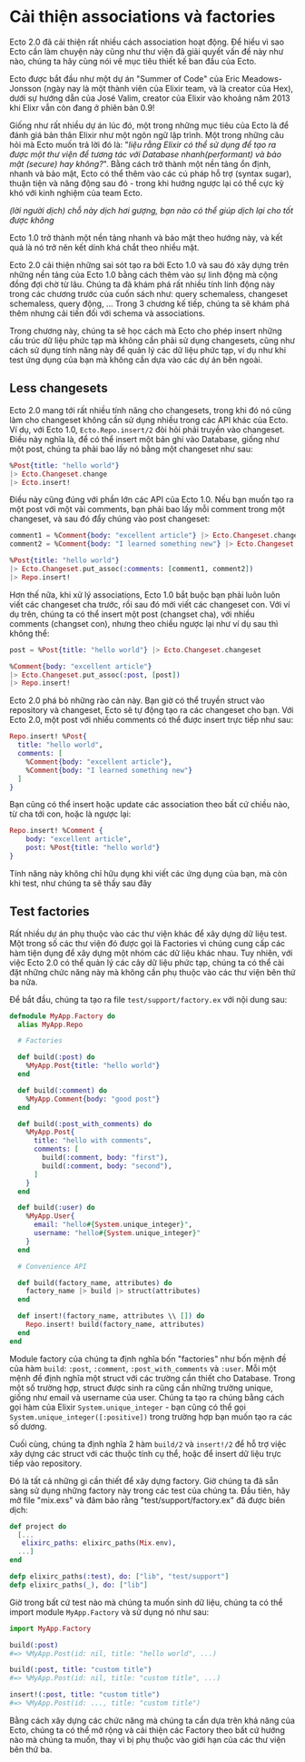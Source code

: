 # Cải thiện associations và factories

Ecto 2.0 đã cải thiện rất nhiều cách association hoạt động. Để hiểu vì sao Ecto cần làm chuyện này cũng như thư viện đã giải quyết vấn đề này như nào, chúng ta hãy cùng nói về mục tiêu thiết kế ban đầu của Ecto.

Ecto được bắt đầu như một dự án "Summer of Code" của Eric Meadows-Jonsson \(ngày nay là một thành viên của Elixir team, và là creator của Hex\), dưới sự hướng dẫn của José Valim, creator của Elixir vào khoảng năm 2013 khi Elixr vẫn còn đang ở phiên bản 0.9!

Giống như rất nhiều dự án lúc đó, một trong những mục tiêu của Ecto là để đánh giá bản thân Elixir như một ngôn ngữ lập trình. Một trong những câu hỏi mà Ecto muốn trả lời đó là: "_liệu rằng Elixir có thể sử dụng để tạo ra được một thư viện để tương tác với Database nhanh\(performant\) và bảo mật \(secure\) hay không?_". Bằng cách trở thành một nền tảng ổn định, nhanh và bảo mật, Ecto có thể thêm vào các cú pháp hỗ trợ \(syntax sugar\), thuận tiện và năng động sau đó - trong khi hướng ngược lại có thể cực kỳ khó với kinh nghiệm của team Ecto.

_\(lời người dịch\) chỗ này dịch hơi gượng, bạn nào có thể giúp dịch lại cho tốt được không_

Ecto 1.0 trở thành một nền tảng nhanh và bảo mật theo hướng này, và kết quả là nó trở nên kết dính khá chắt theo nhiều mặt.

Ecto 2.0 cải thiện những sai sót tạo ra bởi Ecto 1.0 và sau đó xây dựng trên những nền tảng của Ecto 1.0 bằng cách thêm vào sự linh động mà cộng đồng đợi chờ từ lâu. Chúng ta đã khám phá rất nhiều tính linh động này trong các chương trước của cuốn sách như: query schemaless, changeset schemaless, query động, ... Trong 3 chương kế tiếp, chúng ta sẽ khám phá thêm nhưng cải tiến đối với schema và associations.

Trong chương này, chúng ta sẽ học cách mà Ecto cho phép insert những cấu trúc dữ liệu phức tạp mà không cần phải sử dụng changesets, cũng như cách sử dụng tính năng này để quản lý các dữ liệu phức tạp, ví dụ như khi test ứng dụng của bạn mà không cần dựa vào các dự án bên ngoài.

## Less changesets

Ecto 2.0 mang tới rất nhiều tính năng cho changesets, trong khi đó nó  cũng làm cho changeset không cần sử dụng nhiều trong các API khác của Ecto. Ví dụ, với Ecto 1.0, `Ecto.Repo.insert/2` đòi hỏi phải truyền vào changeset. Điều này nghĩa là, để có thể insert một bản ghi vào Database, giống như một post, chúng ta phải bao lấy nó bằng một changeset như sau:

```elixir
%Post{title: "hello world"}
|> Ecto.Changeset.change
|> Ecto.insert!
```

Điều này cũng đúng với phần lớn các API của Ecto 1.0. Nếu bạn muốn tạo ra một post với một vài comments, bạn phải bao lấy mỗi comment trong một changeset, và sau đó đẩy chúng vào post changeset:

```elixir
comment1 = %Comment{body: "excellent article"} |> Ecto.Changeset.change
comment2 = %Comment{body: "I learned something new"} |> Ecto.Changeset.change

%Post{title: "hello world"}
|> Ecto.Changeset.put_assoc(:comments: [comment1, comment2])
|> Repo.insert!
```

Hơn thế nữa, khi xử lý associations, Ecto 1.0 bắt buộc bạn phải luôn luôn viết các changeset cha trước, rồi sau đó mới viết các changeset con. Với ví dụ trên, chúng ta có thể insert một post \(changset cha\), với nhiều comments \(changset con\), nhưng theo chiều ngược lại như ví dụ sau thì không thể:

```elixir
post = %Post{title: "hello world"} |> Ecto.Changeset.changeset

%Comment{body: "excellent article"}
|> Ecto.Changeset.put_assoc(:post, [post])
|> Repo.insert!
```

Ecto 2.0 phá bỏ những rào cản này. Bạn giờ có thể truyền struct vào repository và changeset, Ecto sẽ tự động tạo ra các changeset cho bạn. Với Ecto 2.0, một post với nhiều comments có thể được insert trực tiếp như sau:

```elixir
Repo.insert! %Post{
  title: "hello world",
  comments: [
    %Comment{body: "excellent article"},
    %Comment{body: "I learned something new"}
  ]
}
```

Bạn cũng có thể insert hoặc update các association theo bất cứ chiều nào, từ cha tới con, hoặc là ngược lại:

```elixir
Repo.insert! %Comment {
    body: "excellent article",
    post: %Post{title: "hello world"}
}
```

Tính năng này không chỉ hữu dụng khi viết các ứng dụng của bạn, mà còn khi test, như chúng ta sẽ thấy sau đây

## Test factories

Rất nhiều dự án phụ thuộc vào các thư viện khác để xây dựng dữ liệu test. Một trong số các thư viện đó được gọi là Factories vì chúng cung cấp các hàm tiện dụng để xây dựng một nhóm các dữ liệu khác nhau. Tuy nhiên, với việc Ecto 2.0 có thể quản lý các cây dữ liệu phức tạp, chúng ta có thể cài đặt những chức năng này mà không cần phụ thuộc vào các thư viện bên thứ ba nữa.

Để bắt đầu, chúng ta tạo ra file `test/support/factory.ex` với nội dung sau:

```elixir
defmodule MyApp.Factory do
  alias MyApp.Repo

  # Factories

  def build(:post) do
    %MyApp.Post{title: "hello world"}
  end

  def build(:comment) do
    %MyApp.Comment{body: "good post"}
  end

  def build(:post_with_comments) do
    %MyApp.Post{
      title: "hello with comments",
      comments: [
        build(:comment, body: "first"),
        build(:comment, body: "second"),
      ]
    }
  end

  def build(:user) do
    %MyApp.User{
      email: "hello#{System.unique_integer}",
      username: "hello#{System.unique_integer}"
    }
  end

  # Convenience API

  def build(factory_name, attributes) do
    factory_name |> build |> struct(attributes)
  end

  def insert!(factory_name, attributes \\ []) do
    Repo.insert! build(factory_name, attributes)
  end
end
```

Module factory của chúng ta định nghĩa bốn "factories" như bốn mệnh đề của hàm `build`: `:post`, `:comment`, `:post_with_comments` và `:user`. Mỗi một mệnh đề định nghĩa một struct với các trường cần thiết cho Database. Trong một số trường hợp, struct được sinh ra cũng cần những trường unique, giống như email và username của user. Chúng ta tạo ra chúng bằng cách gọi hàm của Elixir `System.unique_integer` - bạn cũng có thể gọi `System.unique_integer([:positive])` trong trường hợp bạn muốn tạo ra các số dương.

Cuối cùng, chúng ta định nghĩa 2 hàm `build/2` và `insert!/2` để hỗ trợ việc xây dựng các struct với các thuộc tính cụ thể, hoặc để insert dữ liệu trực tiếp vào repository.

Đó là tất cả những gì cần thiết để xây dựng factory. Giờ chúng ta đã sẵn sàng sử dụng những factory này trong các test của chúng ta. Đầu tiên, hãy mở file "mix.exs" và đảm bảo rằng "test/support/factory.ex" đã được biên dịch:

```elixir
def project do
  [...
   elixirc_paths: elixirc_paths(Mix.env),
  ...]
end

defp elixirc_paths(:test), do: ["lib", "test/support"]
defp elixirc_paths(_), do: ["lib"]
```

Giờ trong bất cứ test nào mà chúng ta muốn sinh dữ liệu, chúng ta có thể import module `MyApp.Factory` và sử dụng nó như sau:

```elixir
import MyApp.Factory

build(:post)
#=> %MyApp.Post(id: nil, title: "hello world", ...)

build(:post, title: "custom title")
#=> %MyApp.Post(id: nil, title: "custom title", ...)

insert!(:post, title: "custom title")
#=> %MyApp.Post(id: ..., title: "custom title")
```

Bằng cách xây dựng các chức năng mà chúng ta cần dựa trên khả năng của Ecto, chúng ta có thể mở rộng và cải thiện các Factory theo bất cứ hướng nào mà chúng ta muốn, thay vì bị phụ thuộc vào giới hạn của các thư viện bên thứ ba.


